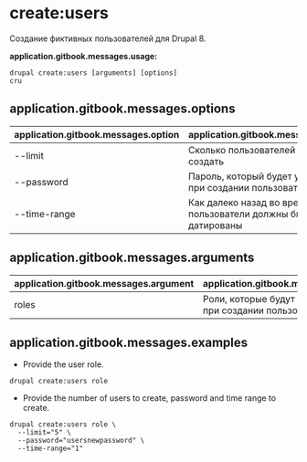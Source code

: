 # create:users
Создание фиктивных пользователей для Drupal 8.

**application.gitbook.messages.usage:**
```
drupal create:users [arguments] [options]
cru
```

## application.gitbook.messages.options
application.gitbook.messages.option | application.gitbook.messages.details
-------|-------------
--limit | Сколько пользователей вы хотите создать
--password | Пароль, который будет установлен при создании пользователей
--time-range | Как далеко назад во времени пользователи должны быть датированы

## application.gitbook.messages.arguments
application.gitbook.messages.argument | application.gitbook.messages.details
---------|-------------
roles | Роли, которые будут использованы при создании пользователей

## application.gitbook.messages.examples
* Provide the user role.
```
drupal create:users role
```
* Provide the number of users to create, password and time range to create.
```
drupal create:users role \
  --limit="5" \
  --password="usersnewpassword" \
  --time-range="1"
```
